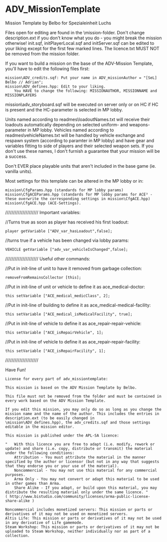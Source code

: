 # ADV_MissionTemplate
Mission Template by Belbo for Spezialeinheit Luchs

Files open for editing are found in the \mission\-folder. Don't change description.ext if you don't know what you do - you might break the mission otherwise!
init.sqf, initPlayerLocal.sqf and initServer.sqf can be edited to your liking except for the first few marked lines.
The licence.txt MUST NOT be removed from the mission folder.

If you want to build a mission on the base of the ADV-Mission Template, you'll have to edit the following files first:

	mission\ADV_credits.sqf: Put your name in ADV_missionAuthor = "[SeL] Belbo // Adrian";
	mission\ADV_defines.hpp: Edit to your liking.
		You HAVE to change the following: MISSIONAUTHOR, MISSIONNAME and MISSIONPLAYERS

mission\adv_storyboard.sqf will be executed on server only or on HC if HC is present and the HC-parameter is selected in MP lobby.

Units named according to readmes\loadoutNames.txt will receive their loadouts automatically depending on selected uniform- and weapons-parameter in MP lobby.
Vehicles named according to readmes\vehicleNames.txt will be handled by vehicle exchange and respawn system (according to paramter in MP lobby) and have gear and variables fitting to side of players and their selected weapon sets.
If you don't use these names, I don't furnish a guarantee that your mission will be a success.

Don't EVER place playable units that aren't included in the base game (ie. vanilla units).

Most settings for this template can be altered in the MP lobby or in:

	mission\CfgParams.hpp (standards for MP lobby params)
	mission\CfgACEParams.hpp (standards for MP lobby params for ACE³ - these overwrite the corresponding settings in mission\CfgACE.hpp)
	mission\CfgACE.hpp (ACE-Settings).

/////////////////////
Important variables:

//Turns true as soon as player has received his first loadout:

	player getVariable ["ADV_var_hasLoadout",false];

//turns true if a vehicle has been changed via lobby params:

	VEHICLE getVariable ["adv_var_vehicleIsChanged",false];

/////////////////////
Useful other commands:

//Put in init-line of unit to have it removed from garbage collection:

	removeFromRemainsCollector [this];

//Put in init-line of unit or vehicle to define it as ace_medical-doctor:

	this setVariable ["ACE_medical_medicClass", 2];

//Put in init-line of building to define it as ace_medical-medical-facility:

	this setVariable ["ACE_medical_isMedicalFacility", true];

//Put in init-line of vehicle to define it as ace_repair-repair-vehicle:

	this setVariable ["ACE_isRepairVehicle", 1];

//Put in init-line of vehicle to define it as ace_repair-repair-facility:

	this setVariable ["ACE_isRepairFacility", 1];

/////////////////////

Have Fun!


	License for every part of adv_missiontemplate:
	
	This mission is based on the ADV Mission Template by Belbo.

	This file must not be removed from the folder and must be contained in every work based on the ADV Mission Template.

	If you edit this mission, you may only do so as long as you change the mission name and the name of the author. This includes the entries in description.ext (to be easily changed in
	\mission\ADV_defines.hpp), the adv_credits.sqf and those settings editable in the mission editor.

	This mission is published under the APL-SA licence:

	"	With this licence you are free to adapt (i.e. modify, rework or update) and share (i.e. copy, distribute or transmit) the material under the following conditions:
		Attribution - You must attribute the material in the manner specified by the author or licensor (but not in any way that suggests that they endorse you or your use of the material).
		Noncommercial - You may not use this material for any commercial purposes.
		Arma Only - You may not convert or adapt this material to be used in other games than Arma.
		Share Alike - If you adapt, or build upon this material, you may distribute the resulting material only under the same licence.	" 
	( http://www.bistudio.com/community/licenses/arma-public-license-share-alike )

	Noncommercial includes monetized servers: This mission or parts or derivatives of it may not be used on monetized servers.
	Altis Life: This mission or parts or derivatives of it may not be used in any derivative of Life gamemode.
	Steam Workshop: This mission or parts or derivatives of it may not be uploaded to Steam Workshop, neither individually nor as part of a collection.